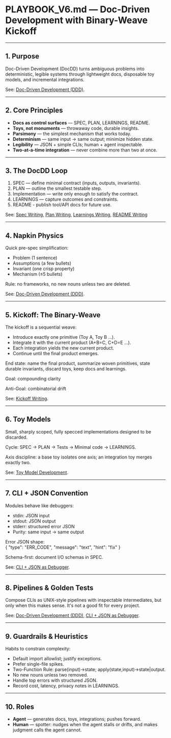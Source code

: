# PLAYBOOK_V6.md — Doc-Driven Development with Binary-Weave Kickoff

---

## 1. Purpose

Doc-Driven Development (DocDD) turns ambiguous problems into deterministic, legible systems through lightweight docs, disposable toy models, and incremental integrations.  

See: [Doc-Driven Development (DDD)](../guides/ddd.md).

---

## 2. Core Principles

- **Docs as control surfaces** — SPEC, PLAN, LEARNINGS, README.  
- **Toys, not monuments** — throwaway code, durable insights.  
- **Parsimony** — the simplest mechanism that works today.  
- **Determinism** — same input → same output; minimize hidden state.  
- **Legibility** — JSON + simple CLIs; human + agent inspectable.  
- **Two-at-a-time integration** — never combine more than two at once.

---

## 3. The DocDD Loop

1. SPEC — define minimal contract (inputs, outputs, invariants). 
2. PLAN — outline the smallest testable step.  
3. Implementation — write only enough to satisfy the contract.  
4. LEARNINGS — capture outcomes and constraints.
5. README - publish tool/API docs for future use.

See:  [Spec Writing](../specs/spec-writing.md), [Plan Writing](../guides/writing/plan.md), [Learnings Writing](../guides/writing/learnings.md), [README Writing](../guides/writing/overview.md)

---

## 4. Napkin Physics

Quick pre-spec simplification:  
- Problem (1 sentence)  
- Assumptions (a few bullets)  
- Invariant (one crisp property)  
- Mechanism (≤5 bullets)

Rule: no frameworks, no new nouns unless two are deleted.  

See: [Doc-Driven Development (DDD)](../guides/ddd.md).

---

## 5. Kickoff: The Binary-Weave

The kickoff is a sequential weave:  

- Introduce exactly one primitive (Toy A, Toy B …).  
- Integrate it with the current product (A+B=C, C+D=E …).  
- Each integration yields the new current product.  
- Continue until the final product emerges.  

End state: name the final product, summarize woven primitives, state durable invariants, discard toys, keep docs and learnings.  

Goal: compounding clarity

Anti-Goal: combinatorial drift

See: [Kickoff Writing](../guides/writing/kickoff.md).

---

## 6. Toy Models

Small, sharply scoped, fully specced implementations designed to be discarded.  

Cycle: SPEC → PLAN → Tests → Minimal code → LEARNINGS.  

Axis discipline: a base toy isolates one axis; an integration toy merges exactly two.  

See: [Toy Model Development](../guides/toy-dev.md).

---

## 7. CLI + JSON Convention

Modules behave like debuggers:  

- stdin: JSON input  
- stdout: JSON output  
- stderr: structured error JSON  
- Purity: same input → same output  

Error JSON shape:  
    { "type": "ERR_CODE", "message": "text", "hint": "fix" }

Schema-first: document I/O schemas in SPEC.  

See: [CLI + JSON as Debugger](../guides/debuggers.md).

---

## 8. Pipelines & Golden Tests

Compose CLIs as UNIX-style pipelines with inspectable intermediates, but only when this makes sense. It's not a good fit for every project.

See: [Doc-Driven Development (DDD)](../guides/ddd.md), [CLI + JSON as Debugger](../guides/debuggers.md).

---

## 9. Guardrails & Heuristics

Habits to constrain complexity:  
- Default import allowlist; justify exceptions.  
- Prefer single-file spikes.  
- Two-Function Rule: parse(input)→state; apply(state,input)→state|output.  
- No new nouns unless two removed.  
- Handle top errors with structured JSON.  
- Record cost, latency, privacy notes in LEARNINGS.

---

## 10. Roles

- **Agent** — generates docs, toys, integrations; pushes forward.  
- **Human** — spotter: nudges when the agent stalls or drifts, and makes judgment calls the agent cannot.  
